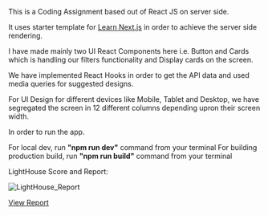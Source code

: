 This is a Coding Assignment based out of React JS on server side.

It uses starter template for [Learn Next.js](https://nextjs.org/learn) in order to achieve the server side rendering.

I have made mainly two UI React Components here i.e. Button and Cards which is handling our filters functionality and Display cards on the screen.

We have implemented React Hooks in order to get the API data and used media queries for suggested designs.

For UI Design for different devices like Mobile, Tablet and Desktop, we have segregated the screen in 12 different columns depending upron their screen width.

In order to run the app.

For local dev, run <b>"npm run dev"</b> command from your terminal
For building production build, run <b>"npm run build"</b> command from your terminal

LightHouse Score and Report:

![LightHouse_Report](https://user-images.githubusercontent.com/4579002/93662404-6fb1ca00-fa7d-11ea-9eb8-c14441b7febe.png)

[View Report](https://lighthouse-dot-webdotdevsite.appspot.com//lh/html?url=https%3A%2F%2Fxt-space.herokuapp.com%2F)




